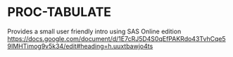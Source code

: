 # PROC-TABULATE
Provides a small user friendly intro using SAS Online edition
https://docs.google.com/document/d/1E7cRJ5D4S0qEfPAKRdo43TvhCqe59IMHTimog9v5k34/edit#heading=h.uuxtbawjo4ts
